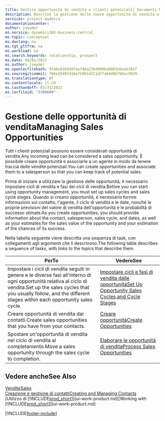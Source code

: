```yaml
---
title: Gestire opportunità di vendita e clienti potenziali| Documenti Microsoft
description: Descrive la gestione delle nuove opportunità di vendita o dei clienti potenziali in Business Central e l'associazione dell'opportunità con un agente per tenere traccia delle vendite potenziali.
services: project-madeira
documentationcenter: ''
author: jswymer
ms.service: dynamics365-business-central
ms.topic: conceptual
ms.devlang: na
ms.tgt_pltfrm: na
ms.workload: na
ms.search.keywords: relationship, prospect
ms.date: 04/01/2021
ms.author: jswymer
ms.openlocfilehash: 9146e81b5dd7aaf46a23bd000ba0883ebeab191f
ms.sourcegitcommit: 766e2840fd16efb901d211d7fa64d96766ac99d9
ms.translationtype: HT
ms.contentlocale: it-CH
ms.lasthandoff: 03/31/2021
ms.locfileid: "5780600"
---
```

# <a name="managing-sales-opportunities"></a><span data-ttu-id="48d90-103">Gestione delle opportunità di vendita</span><span class="sxs-lookup"><span data-stu-id="48d90-103">Managing Sales Opportunities</span></span>
<span data-ttu-id="48d90-104">Tutti i clienti potenziali possono essere considerati opportunità di vendita.</span><span class="sxs-lookup"><span data-stu-id="48d90-104">Any incoming lead can be considered a sales opportunity.</span></span> <span data-ttu-id="48d90-105">È possibile creare opportunità e associarle a un agente in modo da tenere traccia delle vendite potenziali.</span><span class="sxs-lookup"><span data-stu-id="48d90-105">You can create opportunities and associate them to a salesperson so that you can keep track of potential sales.</span></span>

<span data-ttu-id="48d90-106">Prima di iniziare a utilizzare la gestione delle opportunità, è necessario impostare cicli di vendita e fasi dei cicli di vendita.</span><span class="sxs-lookup"><span data-stu-id="48d90-106">Before you can start using opportunity management, you must set up sales cycles and sales cycle stages.</span></span> <span data-ttu-id="48d90-107">Quando si creano opportunità, è necessario fornire informazioni sul contatto, l'agente, il ciclo di vendita e le date, nonché le proprie previsioni del valore di vendita dell'opportunità e le probabilità di successo stimate.</span><span class="sxs-lookup"><span data-stu-id="48d90-107">As you create opportunities, you should provide information about the contact, salesperson, sales cycle, and dates, as well as your estimates for the sales value of the opportunity and your estimation of the chances of its success.</span></span>

<span data-ttu-id="48d90-108">Nella tabella seguente viene descritta una sequenza di task, con collegamenti agli argomenti che li descrivono.</span><span class="sxs-lookup"><span data-stu-id="48d90-108">The following table describes a sequence of tasks, with links to the topics that describe them.</span></span>

| <span data-ttu-id="48d90-109">Per</span><span class="sxs-lookup"><span data-stu-id="48d90-109">To</span></span> | <span data-ttu-id="48d90-110">Vedere</span><span class="sxs-lookup"><span data-stu-id="48d90-110">See</span></span> |
| --- | --- |
| <span data-ttu-id="48d90-111">Impostare i cicli di vendita seguiti in genere e le diverse fasi all'interno di ogni opportunità relativa al ciclo di vendita.</span><span class="sxs-lookup"><span data-stu-id="48d90-111">Set up the sales cycles that you usually follow, and the different stages within each opportunity sales cycle.</span></span> |[<span data-ttu-id="48d90-112">Impostare cicli e fasi di vendita dalle opportunità</span><span class="sxs-lookup"><span data-stu-id="48d90-112">Set Up Opportunity Sales Cycles and Cycle Stages</span></span>](marketing-how-setup-opportunity-sales-cycles-stages.md) |
| <span data-ttu-id="48d90-113">Creare opportunità di vendita dai contatti.</span><span class="sxs-lookup"><span data-stu-id="48d90-113">Create sales opportunities that you have from your contacts.</span></span> |[<span data-ttu-id="48d90-114">Creare opportunità</span><span class="sxs-lookup"><span data-stu-id="48d90-114">Create Opportunities</span></span>](marketing-how-create-opportunities.md) |
| <span data-ttu-id="48d90-115">Spostare un'opportunità di vendita nel ciclo di vendita al completamento.</span><span class="sxs-lookup"><span data-stu-id="48d90-115">Move a sales opportunity through the sales cycle to completion.</span></span> |[<span data-ttu-id="48d90-116">Elaborare le opportunità di vendita</span><span class="sxs-lookup"><span data-stu-id="48d90-116">Process Sales Opportunities</span></span>](marketing-processing-sales-opportunities.md) |

## <a name="see-also"></a><span data-ttu-id="48d90-117">Vedere anche</span><span class="sxs-lookup"><span data-stu-id="48d90-117">See Also</span></span>
[<span data-ttu-id="48d90-118">Vendite</span><span class="sxs-lookup"><span data-stu-id="48d90-118">Sales</span></span>](sales-manage-sales.md)  
[<span data-ttu-id="48d90-119">Creazione e gestione di contatti</span><span class="sxs-lookup"><span data-stu-id="48d90-119">Creating and Managing Contacts</span></span>](marketing-contacts.md)  
<span data-ttu-id="48d90-120">[Utilizzo di [!INCLUDE[prod_short](includes/prod_short.md)]](ui-work-product.md)</span><span class="sxs-lookup"><span data-stu-id="48d90-120">[Working with [!INCLUDE[prod_short](includes/prod_short.md)]](ui-work-product.md)</span></span>


[!INCLUDE[footer-include](includes/footer-banner.md)]